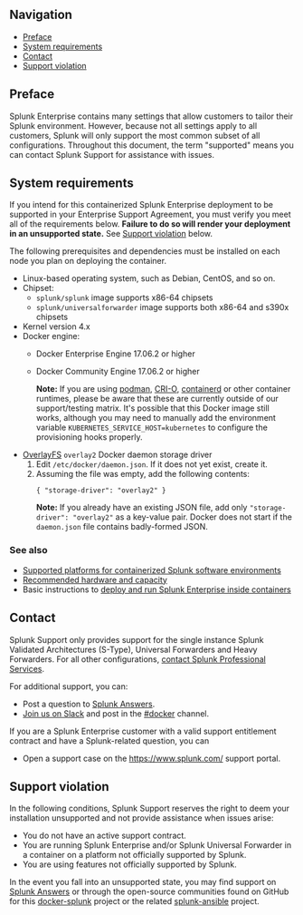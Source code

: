 ## Navigation

* [Preface](#preface)
* [System requirements](#system-requirements)
* [Contact](#contact)
* [Support violation](#support-violation)

## Preface
Splunk Enterprise contains many settings that allow customers to tailor their Splunk environment. However, because not all settings apply to all customers, Splunk will only support the most common subset of all configurations. Throughout this document, the term "supported" means you can contact Splunk Support for assistance with issues.

## System requirements

If you intend for this containerized Splunk Enterprise deployment to be supported in your Enterprise Support Agreement, you must verify you meet all of the requirements below. **Failure to do so will render your deployment in an unsupported state.** See [Support violation](#support-violation) below.

The following prerequisites and dependencies must be installed on each node you plan on deploying the container.
* Linux-based operating system, such as Debian, CentOS, and so on.
* Chipset:
    * `splunk/splunk` image supports x86-64 chipsets
    * `splunk/universalforwarder` image supports both x86-64 and s390x chipsets
* Kernel version 4.x
* Docker engine:
    * Docker Enterprise Engine 17.06.2 or higher
    * Docker Community Engine 17.06.2 or higher

        **Note:** If you are using [podman](https://github.com/containers/libpod), [CRI-O](https://github.com/cri-o/cri-o), [containerd](https://github.com/containerd/containerd) or other container runtimes, please be aware that these are currently outside of our support/testing matrix. It's possible that this Docker image still works, although you may need to manually add the environment variable `KUBERNETES_SERVICE_HOST=kubernetes` to configure the provisioning hooks properly.
* [OverlayFS](https://docs.docker.com/storage/storagedriver/overlayfs-driver/) `overlay2` Docker daemon storage driver
    1. Edit `/etc/docker/daemon.json`. If it does not yet exist, create it.
    2. Assuming the file was empty, add the following contents:
        ```
        { "storage-driver": "overlay2" }
        ```
        **Note:** If you already have an existing JSON file, add only `"storage-driver": "overlay2"` as a key-value pair. Docker does not start if the `daemon.json` file contains badly-formed JSON.

### See also

* [Supported platforms for containerized Splunk software environments](https://docs.splunk.com/Documentation/Splunk/latest/Installation/Systemrequirements#Containerized_computing_platforms)
* [Recommended hardware and capacity](https://docs.splunk.com/Documentation/Splunk/latest/Installation/Systemrequirements#Recommended_hardware)
* Basic instructions to [deploy and run Splunk Enterprise inside containers](https://docs.splunk.com/Documentation/Splunk/latest/Installation/DeployandrunSplunkEnterpriseinsideDockercontainers)

## Contact
Splunk Support only provides support for the single instance Splunk Validated Architectures (S-Type), Universal Forwarders and Heavy Forwarders. For all other configurations, [contact Splunk Professional Services](https://www.splunk.com/en_us/support-and-services.html).

For additional support, you can:
* Post a question to [Splunk Answers](http://answers.splunk.com).
* [Join us on Slack](https://docs.splunk.com/Documentation/Community/1.0/community/Chat#Join_us_on_Slack) and post in the [#docker](https://splunk-usergroups.slack.com/messages/C1RH09ERM/) channel.

If you are a Splunk Enterprise customer with a valid support entitlement contract and have a Splunk-related question, you can
* Open a support case on the <https://www.splunk.com/> support portal.

## Support violation
In the following conditions, Splunk Support reserves the right to deem your installation unsupported and not provide assistance when issues arise:
* You do not have an active support contract.
* You are running Splunk Enterprise and/or Splunk Universal Forwarder in a container on a platform not officially supported by Splunk.
* You are using features not officially supported by Splunk.

In the event you fall into an unsupported state, you may find support on [Splunk Answers](http://answers.splunk.com) or through the open-source communities found on GitHub for this [docker-splunk](https://github.com/khulnasoft-lab/docker-splunk) project or the related [splunk-ansible](https://www.github.com/splunk/splunk-ansible) project.
